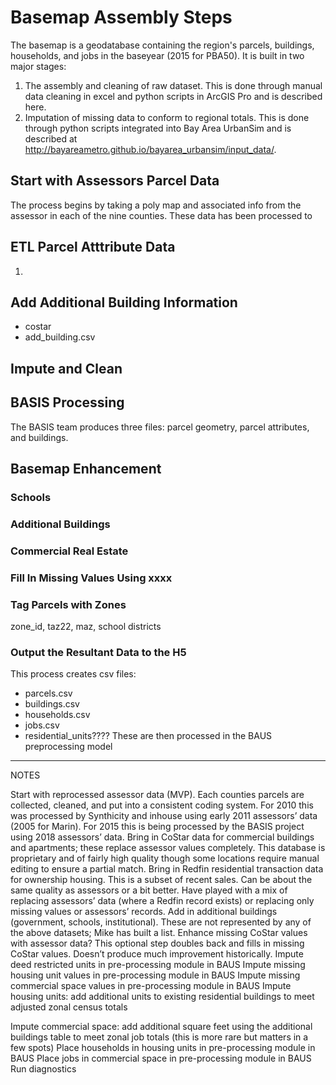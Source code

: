 # Basemap Assembly Steps
The basemap is a geodatabase containing the region's parcels, buildings, households, and jobs in the baseyear (2015 for PBA50). It is built in two major stages:
1. The assembly and cleaning of raw dataset. This is done through manual data cleaning in excel and python scripts in ArcGIS Pro and is described here.
2. Imputation of missing data to conform to regional totals. This is done through python scripts integrated into Bay Area UrbanSim and is described at http://bayareametro.github.io/bayarea_urbansim/input_data/.

## Start with Assessors Parcel Data
The process begins by taking a poly map and associated info from the assessor in each of the nine counties. These data has been processed to 


## ETL Parcel Atttribute Data
1.
## Add Additional Building Information
* costar
* add_building.csv
## Impute and Clean




## BASIS Processing
The BASIS team produces three files: parcel geometry, parcel attributes, and buildings. 

## Basemap Enhancement

### Schools


### Additional Buildings


### Commercial Real Estate


### Fill In Missing Values Using xxxx

### Tag Parcels with Zones
zone_id, taz22, maz, school districts



### Output the Resultant Data to the H5
This process creates csv files:
* parcels.csv
* buildings.csv
* households.csv
* jobs.csv
* residential_units????
These are then processed in the BAUS preprocessing model


---------

NOTES

Start with reprocessed assessor data (MVP). Each counties parcels are collected, cleaned, and put into a consistent coding system. For 2010 this was processed by Synthicity and inhouse using early 2011 assessors’ data (2005 for Marin). For 2015 this is being processed by the BASIS project using 2018 assessors’ data. 
Bring in CoStar data for commercial buildings and apartments; these replace assessor values completely. This database is proprietary and of fairly high quality though some locations require manual editing to ensure a partial match.
Bring in Redfin residential transaction data for ownership housing. This is a subset of recent sales. Can be about the same quality as assessors or a bit better. Have played with a mix of replacing assessors’ data (where a Redfin record exists) or replacing only missing values or assessors’ records.
Add in additional buildings (government, schools, institutional). These are not represented by any of the above datasets; Mike has built a list. 
Enhance missing CoStar values with assessor data? This optional step doubles back and fills in missing CoStar values. Doesn’t produce much improvement historically. 
Impute deed restricted units in pre-processing module in BAUS
Impute missing housing unit values in pre-processing module in BAUS
Impute missing commercial space values in pre-processing module in BAUS
Impute housing units: add additional units to existing residential buildings to meet adjusted zonal census totals

Impute commercial space: add additional square feet using the additional buildings table to meet zonal job totals (this is more rare but matters in a few spots)
Place households in housing units in pre-processing module in BAUS
Place jobs in commercial space in pre-processing module in BAUS
Run diagnostics
